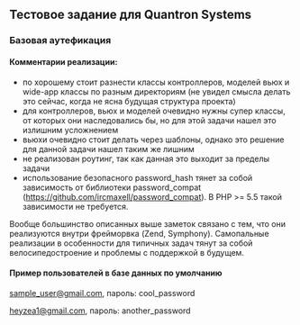 ## Тестовое задание для Quantron Systems
### Базовая аутефикация
#### Комментарии реализации: 
- по хорошему стоит разнести классы контроллеров, моделей вьюх и wide-app классы по разным директориям (не увидел смысла делать это сейчас, когда не ясна будущая структура проекта)
- для контроллеров, вьюх и моделей очевидно нужны супер классы, от которых они наследовались бы, но для этой задачи нашел это излишним усложнением
- вьюхи очевидно стоит делать через шаблоны, однако это решение для данной задачи нашел таким же лишним
- не реализован роутинг, так как данная это выходит за пределы задачи
- использование безопасного password_hash тянет за собой зависимость от библиотеки password_compat (https://github.com/ircmaxell/password_compat). В PHP >= 5.5 такой зависимости не требуется.

Вообще большинство описанных выше заметок связано с тем, что они реализуются внутри фрейморвка (Zend, Symphony). Самопальные реализации в особенности для типичных задач тянут за собой велосипедостроение и проблемы с поддержкой в будущем.

#### Пример пользователей в базе данных по умолчанию
sample_user@gmail.com, пароль: cool_password

heyzea1@gmail.com, пароль:  another_password